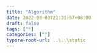 ```yaml
---
title: "Algorithm"
date: 2022-08-03T21:31:57+08:00
draft: false
tags: [""]
categories: [""]
typora-root-url: ..\..\static
---
```


